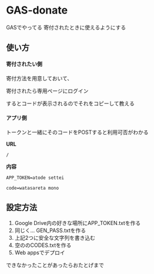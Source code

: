 # GAS-donate
GASでやってる
寄付されたときに使えるようにする
## 使い方
#### 寄付されたい側
寄付方法を用意しておいて、

寄付されたら専用ページにログイン

するとコードが表示されるのでそれをコピーして教える
#### アプリ側
トークンと一緒にそのコードをPOSTすると利用可否がわかる

**URL**

`/`

**内容**

`APP_TOKEN=atode settei`

`code=watasareta mono`

## 設定方法
1. Google Drive内の好きな場所にAPP_TOKEN.txtを作る
2. 同じく... GEN_PASS.txtを作る
3. 上記2つに安全な文字列を書き込む
4. 空ののCODES.txtを作る
5. Web appsでデプロイ

できなかったことがあったらおたとげまで
